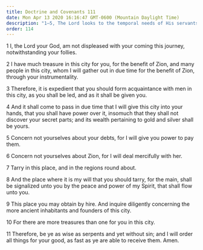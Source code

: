 ```yaml
---
title: Doctrine and Covenants 111
date: Mon Apr 13 2020 16:16:47 GMT-0600 (Mountain Daylight Time)
description: "1–5, The Lord looks to the temporal needs of His servants; 6–11, He will deal mercifully with Zion and arrange all things for the good of His servants."
order: 114
---
```


1 I, the Lord your God, am not displeased with your coming this journey, notwithstanding your follies.

2 I have much treasure in this city for you, for the benefit of Zion, and many people in this city, whom I will gather out in due time for the benefit of Zion, through your instrumentality.

3 Therefore, it is expedient that you should form acquaintance with men in this city, as you shall be led, and as it shall be given you.

4 And it shall come to pass in due time that I will give this city into your hands, that you shall have power over it, insomuch that they shall not discover your secret parts; and its wealth pertaining to gold and silver shall be yours.

5 Concern not yourselves about your debts, for I will give you power to pay them.

6 Concern not yourselves about Zion, for I will deal mercifully with her.

7 Tarry in this place, and in the regions round about.

8 And the place where it is my will that you should tarry, for the main, shall be signalized unto you by the peace and power of my Spirit, that shall flow unto you.

9 This place you may obtain by hire. And inquire diligently concerning the more ancient inhabitants and founders of this city.

10 For there are more treasures than one for you in this city.

11 Therefore, be ye as wise as serpents and yet without sin; and I will order all things for your good, as fast as ye are able to receive them. Amen.
